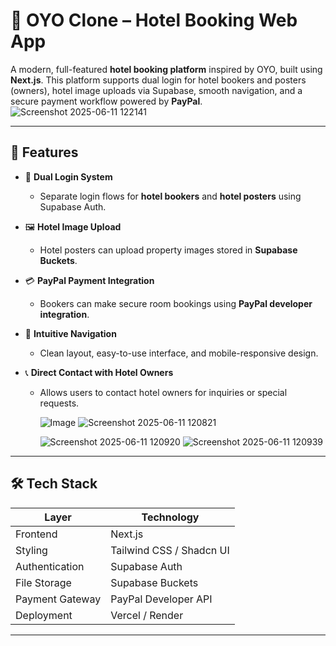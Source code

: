 # 🏨 OYO Clone – Hotel Booking Web App

A modern, full-featured **hotel booking platform** inspired by OYO, built using **Next.js**. This platform supports dual login for hotel bookers and posters (owners), hotel image uploads via Supabase, smooth navigation, and a secure payment workflow powered by **PayPal**.
![Screenshot 2025-06-11 122141](https://github.com/user-attachments/assets/2b50399c-edd2-433e-969d-cb3f73125c08)

---

## 🚀 Features

- 🔐 **Dual Login System**
  - Separate login flows for **hotel bookers** and **hotel posters** using Supabase Auth.

- 🖼️ **Hotel Image Upload**
  - Hotel posters can upload property images stored in **Supabase Buckets**.

- 💳 **PayPal Payment Integration**
  - Bookers can make secure room bookings using **PayPal developer integration**.

- 🧭 **Intuitive Navigation**
  - Clean layout, easy-to-use interface, and mobile-responsive design.

- 📞 **Direct Contact with Hotel Owners**
  - Allows users to contact hotel owners for inquiries or special requests.
 
    ![Image](https://github.com/user-attachments/assets/3e9b27cc-0b1c-46f3-8a43-dcbb19e05dc5)
    ![Screenshot 2025-06-11 120821](https://github.com/user-attachments/assets/7ba144ef-1967-470e-b096-d4f82d2f9c15)




    ![Screenshot 2025-06-11 120920](https://github.com/user-attachments/assets/57034be2-90d2-4ca9-a376-3354b3a36226)      ![Screenshot 2025-06-11 120939](https://github.com/user-attachments/assets/8568c008-d49a-47b9-9fa9-905cafc4b535)



    

---

## 🛠️ Tech Stack

| Layer        | Technology           |
|--------------|----------------------|
| Frontend     | Next.js              |
| Styling      | Tailwind CSS / Shadcn UI |
| Authentication | Supabase Auth    |
| File Storage | Supabase Buckets     |
| Payment Gateway | PayPal Developer API |
| Deployment   | Vercel / Render      |




---

